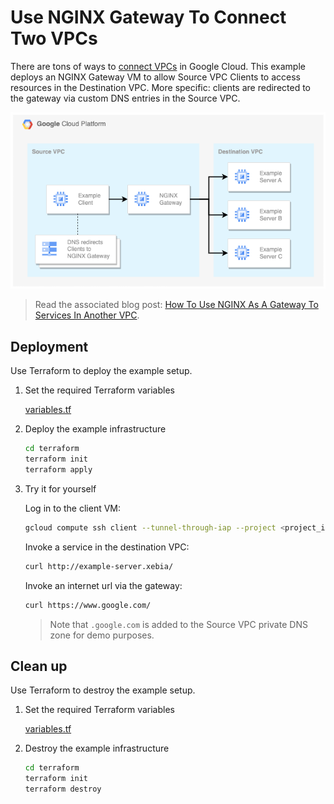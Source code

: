 # Use NGINX Gateway To Connect Two VPCs

There are tons of ways to [connect VPCs](https://xebia.com/blog/how-to-setup-network-connectivity-between-vpcs-in-google-cloud/) in Google Cloud. This example deploys an NGINX Gateway VM to allow Source VPC Clients to access resources in the Destination VPC. More specific: clients are redirected to the gateway via custom DNS entries in the Source VPC.

![Connectivity overview](docs/connectivity-overview.png)

> Read the associated blog post: [How To Use NGINX As A Gateway To Services In Another VPC](https://xebia.com/blog/how-to-use-nginx-as-a-gateway-to-services-in-another-vpc/).

## Deployment

Use Terraform to deploy the example setup.

1. Set the required Terraform variables

    [variables.tf](terraform/variables.tf)

2. Deploy the example infrastructure

    ```bash
    cd terraform
    terraform init
    terraform apply
    ```

3. Try it for yourself

    Log in to the client VM:

    ```bash
    gcloud compute ssh client --tunnel-through-iap --project <project_id>
    ```

    Invoke a service in the destination VPC:

    ```bash
    curl http://example-server.xebia/
    ```

    Invoke an internet url via the gateway:

    ```bash
    curl https://www.google.com/
    ```

    > Note that `.google.com` is added to the Source VPC private DNS zone for demo purposes.

## Clean up

Use Terraform to destroy the example setup.

1. Set the required Terraform variables

    [variables.tf](terraform/variables.tf)

2. Destroy the example infrastructure

    ```bash
    cd terraform
    terraform init
    terraform destroy
    ```